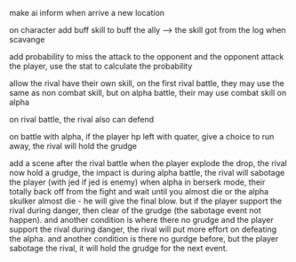 make ai inform when arrive a new location

on character add buff skill to buff the ally --> the skill got from the log when scavange

add probability to miss the attack to the opponent and the opponent attack the player, use the stat to calculate the probability

allow the rival have their own skill, on the first rival battle, they may use the same as non combat skill, but on alpha battle, their may use combat skill on alpha

on rival battle, the rival also can defend

on battle with alpha, if the player hp left with quater, give a choice to run away, the rival will hold the grudge

add a scene after the rival battle when the player explode the drop, the rival now hold a grudge, the impact is during alpha battle,
the rival will sabotage the player (with jed if jed is enemy) when alpha in berserk mode, their totally back off from the fight and wait until you almost die or the alpha skulker almost die - he will give the final blow. but if the player support the rival during danger, then clear of the grudge (the sabotage event not happen). and another condition is where there no grudge and the player support the rival during danger, the rival will put more effort on defeating the alpha. and another condition is there no gurdge before, but the player sabotage the rival, it will hold the grudge for the next event.